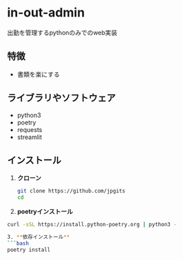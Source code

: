 # in-out-admin
出勤を管理するpythonのみでのweb実装

## 特徴

- 書類を楽にする

## ライブラリやソフトウェア

- python3
- poetry
- requests
- streamlit

## インストール

1. **クローン**
   ```bash
   git clone https://github.com/jpgits
   cd 

2. **poetryインストール**
  ```bash
  curl -sSL https://install.python-poetry.org | python3 -

3. **依存インストール**
  ```bash
  poetry install


